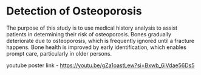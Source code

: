 # Detection of Osteoporosis


The purpose of this study is to use medical history analysis to assist patients in determining their risk of
osteoporosis. Bones gradually deteriorate due to osteoporosis, which is frequently ignored until a fracture
happens. Bone health is improved by early identification, which enables prompt care, particularly in older
persons.

youtube poster link - https://youtu.be/gZa1oastLew?si=Bxwb_6iVdae56Ds5 
